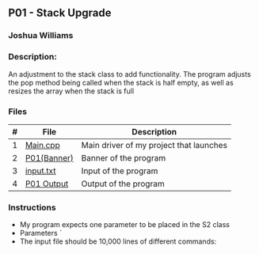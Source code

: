 ## P01 - Stack Upgrade
### Joshua Williams
### Description:

An adjustment to the stack class to add functionality. 
The program adjusts the pop method being called when the stack is half empty, 
as well as resizes the array when the stack is full

### Files

|   #   | File            | Description                                        |
| :---: | --------------- | -------------------------------------------------- |
|   1   |  [Main.cpp](https://github.com/jbwilliams1006/Void/blob/master/P01/Main.cpp)       | Main driver of my project that launches            |
|   2   | [P01(Banner)](https://github.com/jbwilliams1006/Void/blob/master/P01/P01(Banner))     | Banner of the program                              |
|   3   | [input.txt](https://github.com/jbwilliams1006/Void/blob/master/P01/input.txt)       | Input of the program                               |
|   4   | [P01 Output](https://github.com/jbwilliams1006/Void/blob/master/P01/P01%20Output)      | Output of the program                              |
### Instructions

- My program expects one parameter to be placed in the S2 class
- Parameters  <size of array>`
- The input file should be 10,000 lines of different commands:


